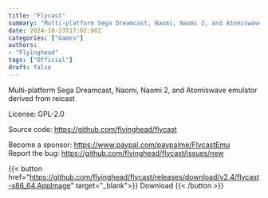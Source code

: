 ```yaml
---
title: "Flycast"
summary: "Multi-platform Sega Dreamcast, Naomi, Naomi 2, and Atomiswave emulator derived from reicast"
date: 2024-10-23T17:02:00Z
categories: ["Games"]
authors:
- "Flyinghead"
tags: ["Official"]
draft: false
---
```


Multi-platform Sega Dreamcast, Naomi, Naomi 2, and Atomiswave emulator derived from reicast

License: GPL-2.0

Source code: <https://github.com/flyinghead/flycast>

Become a sponsor: <https://www.paypal.com/paypalme/FlycastEmu>  
Report the bug: <https://github.com/flyinghead/flycast/issues/new>  

{{< button href="https://github.com/flyinghead/flycast/releases/download/v2.4/flycast-x86_64.AppImage" target="_blank">}}
Download
{{< /button >}}